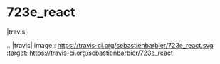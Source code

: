 
723e_react
==========

|travis|

.. |travis| image:: https://travis-ci.org/sebastienbarbier/723e_react.svg
    :target: https://travis-ci.org/sebastienbarbier/723e_react

